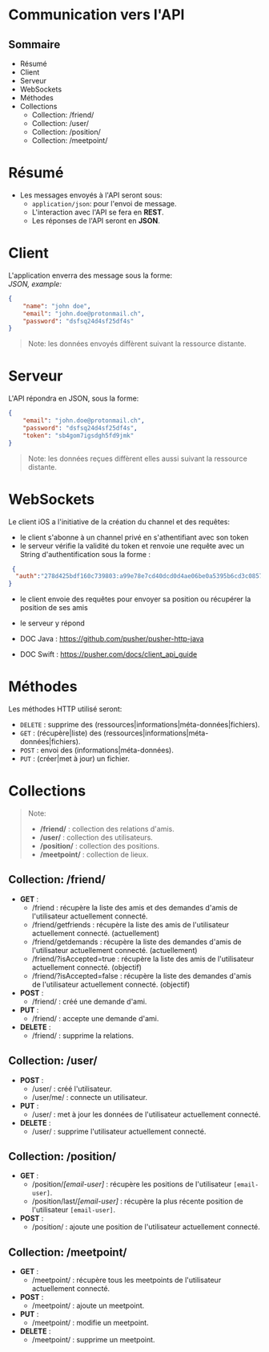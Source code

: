 # Communication vers l'API

## Sommaire
* Résumé
* Client
* Serveur
* WebSockets
* Méthodes
* Collections
	* Collection: /friend/
	* Collection: /user/
	* Collection: /position/
	* Collection: /meetpoint/

# Résumé
* Les messages envoyés à l'API seront sous:
	* `application/json`: pour l'envoi de message.
	* L'interaction avec l'API se fera en **REST**.
	* Les réponses de l'API seront en **JSON**.

# Client
L'application enverra des message sous la forme:<br>
*JSON, example:*
```json
{
	"name": "john doe",
	"email": "john.doe@protonmail.ch",
	"password": "dsfsq24d4sf25df4s"
}
```
> Note: les données envoyés diffèrent suivant la ressource distante.

# Serveur
L'API répondra en JSON, sous la forme:
```json
{
	"email": "john.doe@protonmail.ch",
	"password": "dsfsq24d4sf25df4s",
	"token": "sb4gom7igsdgh5fd9jmk"
}
```
> Note: les données reçues diffèrent elles aussi suivant la ressource distante.

# WebSockets
Le client iOS a l'initiative de la création du channel et des requêtes:
 * le client s'abonne à un channel privé en s'athentifiant avec son token
 * le serveur vérifie la validité du token et renvoie une requête avec un String
 d'authentification sous la forme :
```json
 {
  "auth":"278d425bdf160c739803:a99e78e7cd40dcd0d4ae06be0a5395b6cd3c085764229fd40b39ce92c39af33e"
}
```
 * le client envoie des requêtes pour envoyer sa position ou récupérer la position de ses amis
 * le serveur y répond

* DOC Java : https://github.com/pusher/pusher-http-java
* DOC Swift : https://pusher.com/docs/client_api_guide

# Méthodes
Les méthodes HTTP utilisé seront:

* `DELETE`	: supprime des (ressources|informations|méta-données|fichiers).
* `GET`		: (récupère|liste) des (ressources|informations|méta-données|fichiers).
* `POST`	: envoi des (informations|méta-données).
* `PUT`		: (créer|met à jour) un fichier.

# Collections
> Note:
> * **/friend/**	: collection des relations d'amis.<br>
> * **/user/**		: collection des utilisateurs.<br>
> * **/position/**	: collection des positions.<br>
> * **/meetpoint/**	: collection de lieux.

## Collection: /friend/
* **GET** :
	* /friend		: récupère la liste des amis et des demandes d'amis de l'utilisateur actuellement connecté.
	* /friend/getfriends		: récupère la liste des amis de l'utilisateur actuellement connecté. (actuellement)
	* /friend/getdemands		: récupère la liste des demandes d'amis de l'utilisateur actuellement connecté. (actuellement)
	* /friend/?isAccepted=true	: récupère la liste des amis de l'utilisateur actuellement connecté. (objectif)
	* /friend/?isAccepted=false	: récupère la liste des demandes d'amis de l'utilisateur actuellement connecté. (objectif)
* **POST** :
	* /friend/		: créé une demande d'ami.
* **PUT** :
	* /friend/			: accepte une demande d'ami.
* **DELETE** :
	* /friend/		: supprime la relations.

## Collection: /user/
* **POST** :
	* /user/			: créé l'utilisateur.
	* /user/me/			: connecte un utilisateur.
* **PUT** :
	* /user/			: met à jour les données de l'utilisateur actuellement connecté.
* **DELETE** :
	* /user/			: supprime l'utilisateur actuellement connecté.

## Collection: /position/
* **GET** :
	* /position/*[email-user]*			: récupère les positions de l'utilisateur `[email-user]`.
	* /position/last/*[email-user]*		: récupère la plus récente position de l'utilisateur `[email-user]`.
* **POST** :
	* /position/				: ajoute une position de l'utilisateur actuellement connecté.

## Collection: /meetpoint/
* **GET** :
	* /meetpoint/				: récupère tous les meetpoints de l'utilisateur actuellement connecté.
* **POST** :
	* /meetpoint/				: ajoute un meetpoint.
* **PUT** :
	* /meetpoint/				: modifie un meetpoint.
* **DELETE** :
	* /meetpoint/				: supprime un meetpoint.
